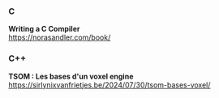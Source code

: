 ### C

**Writing a C Compiler**  
https://norasandler.com/book/

### C++

**TSOM : Les bases d'un voxel engine**  
https://sirlynixvanfrietjes.be/2024/07/30/tsom-bases-voxel/

